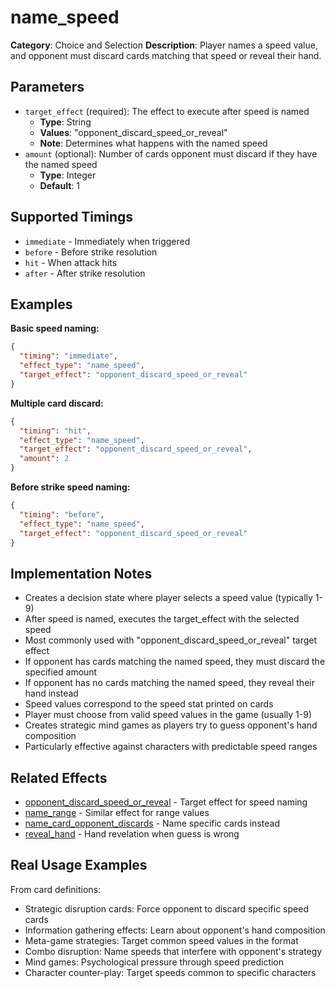 # name_speed

**Category**: Choice and Selection
**Description**: Player names a speed value, and opponent must discard cards matching that speed or reveal their hand.

## Parameters

- `target_effect` (required): The effect to execute after speed is named
  - **Type**: String
  - **Values**: "opponent_discard_speed_or_reveal"
  - **Note**: Determines what happens with the named speed
- `amount` (optional): Number of cards opponent must discard if they have the named speed
  - **Type**: Integer
  - **Default**: 1

## Supported Timings

- `immediate` - Immediately when triggered
- `before` - Before strike resolution
- `hit` - When attack hits
- `after` - After strike resolution

## Examples

**Basic speed naming:**
```json
{
  "timing": "immediate",
  "effect_type": "name_speed",
  "target_effect": "opponent_discard_speed_or_reveal"
}
```

**Multiple card discard:**
```json
{
  "timing": "hit",
  "effect_type": "name_speed",
  "target_effect": "opponent_discard_speed_or_reveal",
  "amount": 2
}
```

**Before strike speed naming:**
```json
{
  "timing": "before",
  "effect_type": "name_speed",
  "target_effect": "opponent_discard_speed_or_reveal"
}
```

## Implementation Notes

- Creates a decision state where player selects a speed value (typically 1-9)
- After speed is named, executes the target_effect with the selected speed
- Most commonly used with "opponent_discard_speed_or_reveal" target effect
- If opponent has cards matching the named speed, they must discard the specified amount
- If opponent has no cards matching the named speed, they reveal their hand instead
- Speed values correspond to the speed stat printed on cards
- Player must choose from valid speed values in the game (usually 1-9)
- Creates strategic mind games as players try to guess opponent's hand composition
- Particularly effective against characters with predictable speed ranges

## Related Effects

- [opponent_discard_speed_or_reveal](../cards/opponent_discard_speed_or_reveal.md) - Target effect for speed naming
- [name_range](name_range.md) - Similar effect for range values
- [name_card_opponent_discards](name_card_opponent_discards.md) - Name specific cards instead
- [reveal_hand](../cards/reveal_hand.md) - Hand revelation when guess is wrong

## Real Usage Examples

From card definitions:
- Strategic disruption cards: Force opponent to discard specific speed cards
- Information gathering effects: Learn about opponent's hand composition
- Meta-game strategies: Target common speed values in the format
- Combo disruption: Name speeds that interfere with opponent's strategy
- Mind games: Psychological pressure through speed prediction
- Character counter-play: Target speeds common to specific characters
